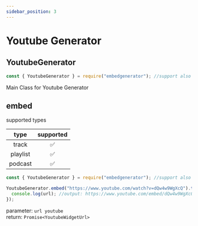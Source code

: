 ```yaml
---
sidebar_position: 3
---
```

# Youtube Generator

## YoutubeGenerator
```js
const { YoutubeGenerator } = require("embedgenerator"); //support also ES6 syntax
```
Main Class for Youtube Generator

## embed
supported types

|         type        | supported  |
|:-------------------:|:----------:|
|        track        |     ✅     |
|       playlist      |     ✅     |
|       podcast       |     ✅     |
```js
const { YoutubeGenerator } = require("embedgenerator"); //support also ES6 syntax

YoutubeGenerator.embed("https://www.youtube.com/watch?v=dQw4w9WgXcQ").then((url) => {
  console.log(url); //output: https://www.youtube.com/embed/dQw4w9WgXcQ?autoplay=1
});
```
parameter: ```url youtube```<br />
return: ```Promise<YoutubeWidgetUrl>```